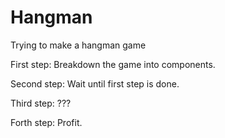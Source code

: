 # Hangman
Trying to make a hangman game

First step: Breakdown the game into components.

Second step: Wait until first step is done.

Third step: ???

Forth step: Profit.
